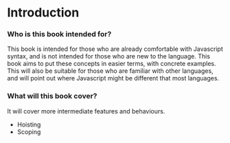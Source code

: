 # Introduction

### Who is this book intended for?

This book is intended for those who are already comfortable with Javascript syntax, and is not intended for those who are new to the language. This book aims to put these concepts in easier terms, with concrete examples. This will also be suitable for those who are familiar with other languages, and will point out where Javascript might be different that most languages.

### What will this book cover?

It will cover more intermediate features and behaviours.

* Hoisting
* Scoping





